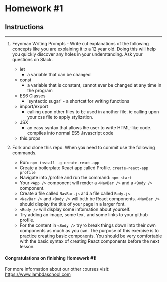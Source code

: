 # Homework #1

## Instructions
---
1. Feynman Writing Prompts - Write out explanations of the following concepts like you are explaining it to a 12 year old.  Doing this will help you quickly discover any holes in your understanding.  Ask your questions on Slack.
		
	* let
		- a variable that can be changed 
	* const
		- a variable that is constant, cannot ever be changed at any time in the program
	* ES6 Classes
		- 'syntactic sugar' - a shortcut for writing functions
	* import/export
		- calling upon other files to be used in another file. ie calling upon your css file to apply stylization.
	* JSX
		- an easy syntax that allows the user to write HTML-like code. compiles into normal ES5 Javascript code
	* this.props


2. Fork and clone this repo.  When you need to commit use the following commands.
		
	* Run: `npm install -g create-react-app`
	* Create a boilerplate React app called Profile. `create-react-app profile`
	* Navigate into /profile and run the command: `npm start`
	* Your `<App />` component will render a `<NavBar />` and a `<Body />` component.
	* Create a file called `NavBar.js` and a file called `Body.js`
	* `<NavBar />` and `<Body />` will both be React components.  `<NavBar />` should display the title of your page in a larger font.
	* `<Body />` will display some information about yourself.
	* Try adding an image, some text, and some links to your github profile.
	* For the content in `<Body />` try to break things down into their own components as much as you can.  The purpose of this exercise is to practice creating basic components.  You should be very comfortable with the basic syntax of creating React components before the next lesson.



#### Congratulations on finishing Homework #1!

For more information about our other courses visit: https://www.lambdaschool.com
